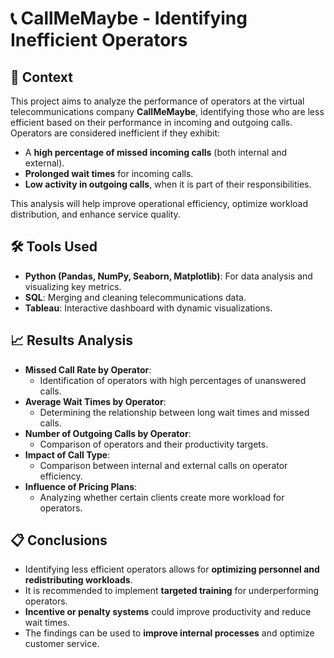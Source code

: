 # 📞 CallMeMaybe - Identifying Inefficient Operators

## 📝 Context
This project aims to analyze the performance of operators at the virtual telecommunications company **CallMeMaybe**, identifying those who are less efficient based on their performance in incoming and outgoing calls.  
Operators are considered inefficient if they exhibit:
- A **high percentage of missed incoming calls** (both internal and external).
- **Prolonged wait times** for incoming calls.
- **Low activity in outgoing calls**, when it is part of their responsibilities.

This analysis will help improve operational efficiency, optimize workload distribution, and enhance service quality.

## 🛠️ Tools Used
- **Python (Pandas, NumPy, Seaborn, Matplotlib)**: For data analysis and visualizing key metrics.
- **SQL**: Merging and cleaning telecommunications data.
- **Tableau**: Interactive dashboard with dynamic visualizations.

## 📈 Results Analysis
- **Missed Call Rate by Operator**:
  - Identification of operators with high percentages of unanswered calls.
- **Average Wait Times by Operator**:
  - Determining the relationship between long wait times and missed calls.
- **Number of Outgoing Calls by Operator**:
  - Comparison of operators and their productivity targets.
- **Impact of Call Type**:
  - Comparison between internal and external calls on operator efficiency.
- **Influence of Pricing Plans**:
  - Analyzing whether certain clients create more workload for operators.

## 📋 Conclusions
- Identifying less efficient operators allows for **optimizing personnel and redistributing workloads**.
- It is recommended to implement **targeted training** for underperforming operators.
- **Incentive or penalty systems** could improve productivity and reduce wait times.
- The findings can be used to **improve internal processes** and optimize customer service.
